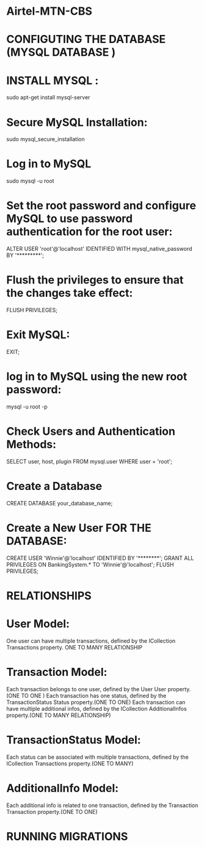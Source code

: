 # Airtel-MTN-CBS
# CONFIGUTING THE DATABASE (MYSQL DATABASE )

# INSTALL MYSQL :
sudo apt-get install mysql-server

# Secure MySQL Installation:
sudo mysql_secure_installation

<!-- # Start MySQL
sudo service mysql start

# Verify Installation: 
mysql -u root -p -->

# Log in to MySQL 
sudo mysql -u root

# Set the root password and configure MySQL to use password authentication for the root user:
ALTER USER 'root'@'localhost' IDENTIFIED WITH mysql_native_password BY '*********';

# Flush the privileges to ensure that the changes take effect:
FLUSH PRIVILEGES;

# Exit MySQL:
EXIT;

# log in to MySQL using the new root password:
mysql -u root -p

# Check Users and Authentication Methods:
SELECT user, host, plugin FROM mysql.user WHERE user = 'root';
# Create a Database 
CREATE DATABASE your_database_name;

# Create a New User FOR THE DATABASE:
CREATE USER 'Winnie'@'localhost' IDENTIFIED BY '********';
GRANT ALL PRIVILEGES ON BankingSystem.* TO 'Winnie'@'localhost';
FLUSH PRIVILEGES;



# RELATIONSHIPS
# User Model:

One user can have multiple transactions, defined by the ICollection<Transaction> Transactions property.
ONE TO MANY RELATIONSHIP
# Transaction Model:

Each transaction belongs to one user, defined by the User User property. (ONE TO ONE )
Each transaction has one status, defined by the TransactionStatus Status property.(ONE TO ONE)
Each transaction can have multiple additional infos, defined by the ICollection<AdditionalInfo> AdditionalInfos property.(ONE TO MANY RELATIONSHIP)
# TransactionStatus Model:

Each status can be associated with multiple transactions, defined by the ICollection<Transaction> Transactions property.(ONE TO MANY)
# AdditionalInfo Model:

Each additional info is related to one transaction, defined by the Transaction Transaction property.(ONE TO ONE)

# RUNNING MIGRATIONS 
